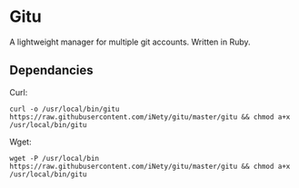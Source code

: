 # Gitu
A lightweight manager for multiple git accounts. Written in Ruby.

## Dependancies

Curl:

    curl -o /usr/local/bin/gitu https://raw.githubusercontent.com/iNety/gitu/master/gitu && chmod a+x /usr/local/bin/gitu

Wget:

    wget -P /usr/local/bin https://raw.githubusercontent.com/iNety/gitu/master/gitu && chmod a+x /usr/local/bin/gitu
